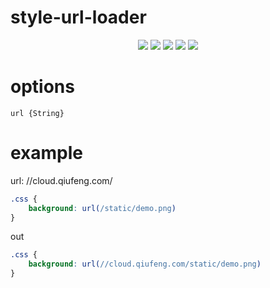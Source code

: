 # style-url-loader

<p align="center">
    <a href="https://travis-ci.org/hua1995116/style-url-loader"><img src="https://travis-ci.org/hua1995116/style-url-loader.svg?branch=master" /></a>
    <a href="https://codecov.io/gh/hua1995116/style-url-loader"><img src="https://codecov.io/gh/hua1995116/style-url-loader/branch/master/graph/badge.svg" /></a>
    <a href="https://npmcharts.com/compare/style-url-loader?minimal=true" rel="nofollow"><img src="https://img.shields.io/npm/dm/style-url-loader.svg" style="max-width:100%;"></a>
    <a href="https://www.npmjs.com/package/style-url-loader" rel="nofollow"><img src="https://img.shields.io/npm/v/style-url-loader.svg" style="max-width:100%;"></a>
    <a href="https://www.npmjs.com/package/style-url-loader" rel="nofollow"><img src="https://img.shields.io/npm/l/style-url-loader.svg?style=flat" style="max-width:100%;"></a>
</p>

# options
    url {String}


# example

url: //cloud.qiufeng.com/
```css
.css {
    background: url(/static/demo.png)
}
```

out

```css
.css {
    background: url(//cloud.qiufeng.com/static/demo.png)
}
```

